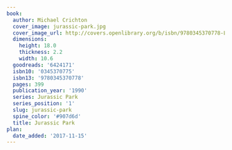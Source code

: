 ```yaml
---
book:
  author: Michael Crichton
  cover_image: jurassic-park.jpg
  cover_image_url: http://covers.openlibrary.org/b/isbn/9780345370778-L.jpg
  dimensions:
    height: 18.0
    thickness: 2.2
    width: 10.6
  goodreads: '6424171'
  isbn10: '0345370775'
  isbn13: '9780345370778'
  pages: 399
  publication_year: '1990'
  series: Jurassic Park
  series_position: '1'
  slug: jurassic-park
  spine_color: '#907d6d'
  title: Jurassic Park
plan:
  date_added: '2017-11-15'
---
```

